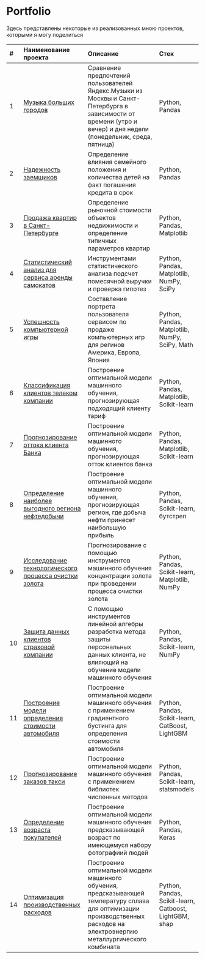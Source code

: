 # Portfolio

Здесь представлены некоторые из реализованных мною проектов, которыми я могу поделиться

|#|Наименование проекта|Описание|Стек|
|:-|:-|:-|:-|
|1|[Музыка больших городов](https://github.com/KseniiaGolikova/Portfolio/tree/main/1.big_cities_music1)|Сравнение предпочтений пользователей Яндекс.Музыки из Москвы и Санкт-Петербурга в зависимости от времени (утро и вечер) и дня недели (понедельник, среда, пятница)|Python, Pandas|
|2|[Надежность заемщиков](https://github.com/KseniiaGolikova/Portfolio/tree/main/2.%20Reliability_of_borrowers)|Определение влияния семейного положения и количества детей на факт погашения кредита в срок|Python, Pandas|
|3|[Продажа квартир в Санкт-Петербурге](https://github.com/KseniiaGolikova/Portfolio/tree/main/3.%20Sale_of_apartments)|Определение рыночной стоимости объектов недвижимости и определение типичных параметров квартир|Python, Pandas, Matplotlib|
|4|[Статистический анализ для сервиса аренды самокатов](https://github.com/KseniiaGolikova/Portfolio/tree/main/4.%20scooter_rental)|Инструментами статистического анализа подсчет помесячной выручки и проверка гипотез |Python, Pandas, Matplotlib, NumPy, SciPy|
|5|[Успешность компьютерной игры](https://github.com/KseniiaGolikova/Portfolio/tree/main/5.%20Computer_games)|Составление портрета пользователя сервисом по продаже компьютерных игр для регинов Америка, Европа, Япония|Python, Pandas, Matplotlib, NumPy, SciPy, Math|
|6|[Классификация клиентов телеком компании](https://github.com/KseniiaGolikova/Portfolio/tree/main/6.%20Recommendation_of_tariffs_telecom)|Построение оптимальной модели машинного обучения, прогнозирующая подходящий клиенту тариф|Python, Pandas, Matplotlib, Scikit-learn|
|7|[Прогнозирование оттока клиента Банка](https://github.com/KseniiaGolikova/Portfolio/tree/main/7.%20Customer_outflow)|Построение оптимальной модели машинного обучения, прогнозирующая отток клиентов банка|Python, Pandas, Matplotlib, Scikit-learn|
|8|[Определение наиболее выгодного региона нефтедобычи](https://github.com/KseniiaGolikova/Portfolio/tree/main/8.%20Location_for_the_well)|Построение оптимальной модели машинного обучения, прогнозирующая регион, где добыча нефти принесет наибольшую прибыль|Python, Pandas, Scikit-learn, бутстреп|
|9|[Исследование технологического процесса очистки золота](https://github.com/KseniiaGolikova/Portfolio/tree/main/9.%20Industry_gold)|Прогнозирование с помощью инструментов машинного обучения концентрации золота при проведении процесса очистки золота|Python, Pandas, Scikit-learn, Matplotlib, NumPy|
|10|[Защита данных клиентов страховой компании](https://github.com/KseniiaGolikova/Portfolio/tree/main/10.%20Protection_personal_data)|С помощью инструментов линейной алгебры разработка метода защиты персональных данных клиента, не влияющий на обучение модели машинного обучения|Python, Pandas, Scikit-learn, NumPy|
|11|[Построение модели определения стоимости автомобиля](https://github.com/KseniiaGolikova/Portfolio/tree/main/11.%20Car_cost)|Построение оптимальной модели машинного обучения с применением градиентного бустинга для определения стоимости автомобиля|Python, Pandas, Scikit-learn, CatBoost, LightGBM|
|12|[Прогнозирование заказов такси](https://github.com/KseniiaGolikova/Portfolio/tree/main/12.%20Taxi_order)|Построение оптимальной модели машинного обучения с применением библиотек численных методов|Python, Pandas, Scikit-learn, statsmodels|
|13|[Определение возраста покупателей](https://github.com/KseniiaGolikova/Portfolio/tree/main/15.%20Photo_supermarket)|Построение оптимальной модели машинного обучения предсказывающей возраст по имеющемуся набору фотографиий людей|Python, Pandas, Keras|
|14|[Оптимизация производственных расходов](https://github.com/KseniiaGolikova/Portfolio/tree/main/16.%20Industry_steel_processing)|Построение оптимальной модели машинного обучения, предсказывающей температуру сплава для оптимизации производственных расходов на электроэнергию металлургического комбината|Python, Pandas, Scikit-learn, Catboost, LightGBM, shap|

